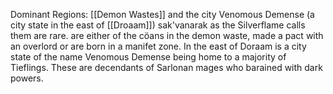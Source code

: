 Dominant Regions: [[Demon Wastes]] and the city Venomous Demense (a city state in the east of [[Droaam]])
sak'vanarak as the Silverflame calls them are rare. 
are either of the cöans in the demon waste, made a pact with an overlord or are born in a manifet zone.
In the east of Doraam is a city state of the name Venomous Demense being home to a majority of Tieflings. These are decendants of Sarlonan mages who barained with dark powers.


